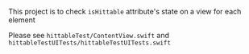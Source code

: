 This project is to check `isHittable` attribute's state on a view for each element


Please see `hittableTest/ContentView.swift` and `hittableTestUITests/hittableTestUITests.swift`
